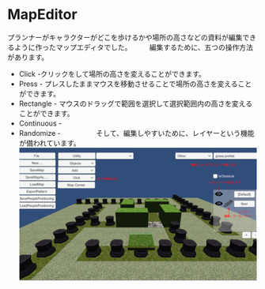 # MapEditor
プランナーがキャラクターがどこを歩けるかや場所の高さなどの資料が編集できるように作ったマップエディタでした。  　　
編集するために、五つの操作方法があります。　　
* Click -クリックをして場所の高さを変えることができます。
* Press - プレスしたままマウスを移動させることで場所の高さを変えることができます。　　
* Rectangle - マウスのドラッグで範囲を選択して選択範囲内の高さを変えることができます。　　
* Continuous - 　　
* Randomize - 　  　
　　
そして、編集しやすいために、レイヤーという機能が備われています。  
![Alt text](/MapEditor.png)
